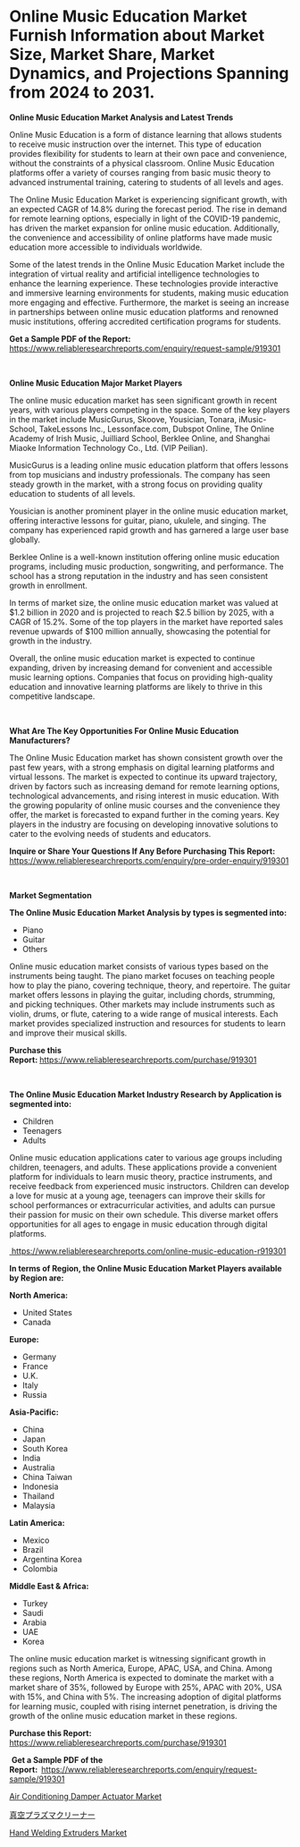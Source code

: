 <p><h1>Online Music Education Market Furnish Information about Market Size, Market Share, Market Dynamics, and Projections Spanning from 2024 to 2031.</h1></p><p><strong>Online Music Education Market Analysis and Latest Trends</strong></p>
<p><p>Online Music Education is a form of distance learning that allows students to receive music instruction over the internet. This type of education provides flexibility for students to learn at their own pace and convenience, without the constraints of a physical classroom. Online Music Education platforms offer a variety of courses ranging from basic music theory to advanced instrumental training, catering to students of all levels and ages.</p><p>The Online Music Education Market is experiencing significant growth, with an expected CAGR of 14.8% during the forecast period. The rise in demand for remote learning options, especially in light of the COVID-19 pandemic, has driven the market expansion for online music education. Additionally, the convenience and accessibility of online platforms have made music education more accessible to individuals worldwide.</p><p>Some of the latest trends in the Online Music Education Market include the integration of virtual reality and artificial intelligence technologies to enhance the learning experience. These technologies provide interactive and immersive learning environments for students, making music education more engaging and effective. Furthermore, the market is seeing an increase in partnerships between online music education platforms and renowned music institutions, offering accredited certification programs for students.</p></p>
<p><strong>Get a Sample PDF of the Report:&nbsp;</strong> <a href="https://www.reliableresearchreports.com/enquiry/request-sample/919301">https://www.reliableresearchreports.com/enquiry/request-sample/919301</a></p>
<p>&nbsp;</p>
<p><strong>Online Music Education Major Market Players</strong></p>
<p><p>The online music education market has seen significant growth in recent years, with various players competing in the space. Some of the key players in the market include MusicGurus, Skoove, Yousician, Tonara, iMusic-School, TakeLessons Inc., Lessonface.com, Dubspot Online, The Online Academy of Irish Music, Juilliard School, Berklee Online, and Shanghai Miaoke Information Technology Co., Ltd. (VIP Peilian).</p><p>MusicGurus is a leading online music education platform that offers lessons from top musicians and industry professionals. The company has seen steady growth in the market, with a strong focus on providing quality education to students of all levels.</p><p>Yousician is another prominent player in the online music education market, offering interactive lessons for guitar, piano, ukulele, and singing. The company has experienced rapid growth and has garnered a large user base globally.</p><p>Berklee Online is a well-known institution offering online music education programs, including music production, songwriting, and performance. The school has a strong reputation in the industry and has seen consistent growth in enrollment.</p><p>In terms of market size, the online music education market was valued at $1.2 billion in 2020 and is projected to reach $2.5 billion by 2025, with a CAGR of 15.2%. Some of the top players in the market have reported sales revenue upwards of $100 million annually, showcasing the potential for growth in the industry.</p><p>Overall, the online music education market is expected to continue expanding, driven by increasing demand for convenient and accessible music learning options. Companies that focus on providing high-quality education and innovative learning platforms are likely to thrive in this competitive landscape.</p></p>
<p>&nbsp;</p>
<p><strong>What Are The Key Opportunities For Online Music Education Manufacturers?</strong></p>
<p><p>The Online Music Education market has shown consistent growth over the past few years, with a strong emphasis on digital learning platforms and virtual lessons. The market is expected to continue its upward trajectory, driven by factors such as increasing demand for remote learning options, technological advancements, and rising interest in music education. With the growing popularity of online music courses and the convenience they offer, the market is forecasted to expand further in the coming years. Key players in the industry are focusing on developing innovative solutions to cater to the evolving needs of students and educators.</p></p>
<p><strong>Inquire or Share Your Questions If Any Before Purchasing This Report:</strong> <a href="https://www.reliableresearchreports.com/enquiry/pre-order-enquiry/919301">https://www.reliableresearchreports.com/enquiry/pre-order-enquiry/919301</a></p>
<p>&nbsp;</p>
<p><strong>Market Segmentation</strong></p>
<p><strong>The Online Music Education Market Analysis by types is segmented into:</strong></p>
<p><ul><li>Piano</li><li>Guitar</li><li>Others</li></ul></p>
<p><p>Online music education market consists of various types based on the instruments being taught. The piano market focuses on teaching people how to play the piano, covering technique, theory, and repertoire. The guitar market offers lessons in playing the guitar, including chords, strumming, and picking techniques. Other markets may include instruments such as violin, drums, or flute, catering to a wide range of musical interests. Each market provides specialized instruction and resources for students to learn and improve their musical skills.</p></p>
<p><strong>Purchase this Report:&nbsp;</strong><a href="https://www.reliableresearchreports.com/purchase/919301">https://www.reliableresearchreports.com/purchase/919301</a></p>
<p>&nbsp;</p>
<p><strong>The Online Music Education Market Industry Research by Application is segmented into:</strong></p>
<p><ul><li>Children</li><li>Teenagers</li><li>Adults</li></ul></p>
<p><p>Online music education applications cater to various age groups including children, teenagers, and adults. These applications provide a convenient platform for individuals to learn music theory, practice instruments, and receive feedback from experienced music instructors. Children can develop a love for music at a young age, teenagers can improve their skills for school performances or extracurricular activities, and adults can pursue their passion for music on their own schedule. This diverse market offers opportunities for all ages to engage in music education through digital platforms.</p></p>
<p><a href="https://www.reliableresearchreports.com/online-music-education-r919301">&nbsp;https://www.reliableresearchreports.com/online-music-education-r919301</a></p>
<p><strong>In terms of Region, the Online Music Education Market Players available by Region are:</strong></p>
<p>
    <p> <strong> North America: </strong>
        <ul>
            <li>United States</li>
            <li>Canada</li>
        </ul>
        </p> 
    <p> <strong> Europe: </strong>
        <ul>
            <li>Germany</li>
            <li>France</li>
            <li>U.K.</li>
            <li>Italy</li>
            <li>Russia</li>
        </ul>
        </p> 
    <p> <strong> Asia-Pacific: </strong>
        <ul>
            <li>China</li>
            <li>Japan</li>
            <li>South Korea</li>
            <li>India</li>
            <li>Australia</li>
            <li>China Taiwan</li>
            <li>Indonesia</li>
            <li>Thailand</li>
            <li>Malaysia</li>
        </ul>
        </p> 
    <p> <strong> Latin America: </strong>
        <ul>
            <li>Mexico</li>
            <li>Brazil</li>
            <li>Argentina Korea</li>
            <li>Colombia</li>
        </ul>
        </p> 
    <p> <strong> Middle East & Africa: </strong>
        <ul>
            <li>Turkey</li>
            <li>Saudi</li>
            <li>Arabia</li>
            <li>UAE</li>
            <li>Korea</li>
        </ul>
    </p>
    </p>
<p><p>The online music education market is witnessing significant growth in regions such as North America, Europe, APAC, USA, and China. Among these regions, North America is expected to dominate the market with a market share of 35%, followed by Europe with 25%, APAC with 20%, USA with 15%, and China with 5%. The increasing adoption of digital platforms for learning music, coupled with rising internet penetration, is driving the growth of the online music education market in these regions.</p></p>
<p><strong>Purchase this Report: </strong><a href="https://www.reliableresearchreports.com/purchase/919301">https://www.reliableresearchreports.com/purchase/919301</a></p>
<p>&nbsp;<strong>Get a Sample PDF of the Report:&nbsp;&nbsp;</strong><a href="https://www.reliableresearchreports.com/enquiry/request-sample/919301">https://www.reliableresearchreports.com/enquiry/request-sample/919301</a></p>
<p><strong></strong></p>
<p><p><a href="https://github.com/refatkhan11277/Market-Research-Report-List-1/blob/main/air-conditioning-damper-actuator-market.md">Air Conditioning Damper Actuator Market</a></p><p><a href="https://github.com/FredaJerde/Market-Research-Report-List-1/blob/main/3173979170799.md">真空プラズマクリーナー</a></p><p><a href="https://github.com/ikahanika44/Market-Research-Report-List-1/blob/main/hand-welding-extruders-market.md">Hand Welding Extruders Market</a></p></p>